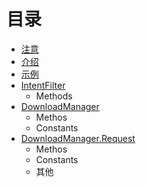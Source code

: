 # 目录
*   [注意](#note)
*   [介绍](#介绍)
*   [示例](#示例)
*   [IntentFilter](#IntentFilter)
    -   Methods
*   [DownloadManager](#downloadmanager)
    -   Methos
    -   Constants
*   [DownloadManager.Request ](#downloadmanagerrequest)
    -   Methos
    -   Constants
    -   其他
